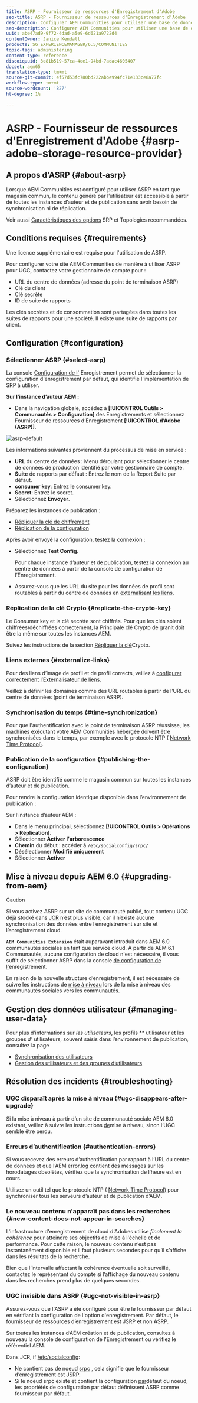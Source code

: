 ```yaml
---
title: ASRP - Fournisseur de ressources d'Enregistrement d'Adobe
seo-title: ASRP - Fournisseur de ressources d'Enregistrement d'Adobe
description: Configurer AEM Communities pour utiliser une base de données relationnelle comme magasin commun
seo-description: Configurer AEM Communities pour utiliser une base de données relationnelle comme magasin commun
uuid: abe47ad9-9f72-4dad-a5e9-6d621a9722d4
contentOwner: Janice Kendall
products: SG_EXPERIENCEMANAGER/6.5/COMMUNITIES
topic-tags: administering
content-type: reference
discoiquuid: 3e81b519-57ca-4ee1-94bd-7adac4605407
docset: aem65
translation-type: tm+mt
source-git-commit: ef57d53fc780bd222abbe994fc71e133ce8a77fc
workflow-type: tm+mt
source-wordcount: '827'
ht-degree: 1%

---
```



# ASRP - Fournisseur de ressources d&#39;Enregistrement d&#39;Adobe {#asrp-adobe-storage-resource-provider}

## A propos d&#39;ASRP {#about-asrp}

Lorsque AEM Communities est configuré pour utiliser ASRP en tant que magasin commun, le contenu généré par l’utilisateur est accessible à partir de toutes les instances d’auteur et de publication sans avoir besoin de synchronisation ni de réplication.

Voir aussi [Caractéristiques des options](/help/communities/working-with-srp.md#characteristics-of-srp-options) SRP et Topologies [](/help/communities/topologies.md)recommandées.

## Conditions requises {#requirements}

Une licence supplémentaire est requise pour l&#39;utilisation de ASRP.

Pour configurer votre site AEM Communities de manière à utiliser ASRP pour UGC, contactez votre gestionnaire de compte pour :

* URL du centre de données (adresse du point de terminaison ASRP)
* Clé du client
* Clé secrète
* ID de suite de rapports

Les clés secrètes et de consommation sont partagées dans toutes les suites de rapports pour une société. Il existe une suite de rapports par client.

## Configuration {#configuration}

### Sélectionner ASRP {#select-asrp}

La console [Configuration de l&#39;](/help/communities/srp-config.md) Enregistrement permet de sélectionner la configuration d&#39;enregistrement par défaut, qui identifie l&#39;implémentation de SRP à utiliser.

**Sur l’instance d’auteur AEM :**

* Dans la navigation globale, accédez à **[!UICONTROL Outils > Communautés > Configuration]** des Enregistrements et sélectionnez Fournisseur de ressources d’Enregistrement **[!UICONTROL d’Adobe (ASRP)]**.

![asrp-default](assets/asrp-default.png)

Les informations suivantes proviennent du processus de mise en service :

* **URL** du centre de données : Menu déroulant pour sélectionner le centre de données de production identifié par votre gestionnaire de compte.
* **Suite** de rapports par défaut : Entrez le nom de la Report Suite par défaut.
* **consumer key**: Entrez le consumer key.
* **Secret**: Entrez le secret.
* Sélectionnez **Envoyer**.

Préparez les instances de publication :

* [Répliquer la clé de chiffrement](#replicate-the-crypto-key)
* [Réplication de la configuration](#publishing-the-configuration)

Après avoir envoyé la configuration, testez la connexion :

* Sélectionnez **Test Config**.

   Pour chaque instance d’auteur et de publication, testez la connexion au centre de données à partir de la console de configuration de l’Enregistrement.

* Assurez-vous que les URL du site pour les données de profil sont routables à partir du centre de données en [externalisant les liens](#externalize-links).

### Réplication de la clé Crypto {#replicate-the-crypto-key}

Le Consumer key et la clé secrète sont chiffrés. Pour que les clés soient chiffrées/déchiffrées correctement, la Principale clé Crypto de granit doit être la même sur toutes les instances AEM.

Suivez les instructions de la section [Répliquer la clé](/help/communities/deploy-communities.md#replicate-the-crypto-key)Crypto.

### Liens externes {#externalize-links}

Pour des liens d’image de profil et de profil corrects, veillez à [configurer correctement l’Externalisateur de liens](/help/sites-developing/externalizer.md).

Veillez à définir les domaines comme des URL routables à partir de l’URL du centre de données (point de terminaison ASRP).

### Synchronisation du temps {#time-synchronization}

Pour que l&#39;authentification avec le point de terminaison ASRP réussisse, les machines exécutant votre AEM Communities hébergée doivent être synchronisées dans le temps, par exemple avec le protocole NTP ( [Network Time Protocol)](https://www.ntp.org/).

### Publication de la configuration {#publishing-the-configuration}

ASRP doit être identifié comme le magasin commun sur toutes les instances d’auteur et de publication.

Pour rendre la configuration identique disponible dans l’environnement de publication :

Sur l’instance d’auteur AEM :

* Dans le menu principal, sélectionnez **[!UICONTROL Outils > Opérations > Réplication]**.
* Sélectionner **Activer l&#39;arborescence**
* **Chemin** du début : accéder à `/etc/socialconfig/srpc/`
* Désélectionner **Modifié uniquement**
* Sélectionner **Activer**

## Mise à niveau depuis AEM 6.0 {#upgrading-from-aem}

>[!CAUTION]
>
>Si vous activez ASRP sur un site de communauté publié, tout contenu UGC déjà stocké dans [JCR](/help/communities/jsrp.md) n’est plus visible, car il n’existe aucune synchronisation des données entre l’enregistrement sur site et l’enregistrement cloud.

**`AEM Communities Extension`** était auparavant introduit dans AEM 6.0 communautés sociales en tant que service cloud. À partir de AEM 6.1 Communautés, aucune configuration de cloud n&#39;est nécessaire, il vous suffit de sélectionner ASRP dans la console [de configuration de l&#39;](/help/communities/srp-config.md)enregistrement.

En raison de la nouvelle structure d’enregistrement, il est nécessaire de suivre les instructions de [mise à niveau](/help/communities/upgrade.md#adobe-cloud-storage) lors de la mise à niveau des communautés sociales vers les communautés.

## Gestion des données utilisateur {#managing-user-data}

Pour plus d’informations sur *les utilisateurs*, les profils ** utilisateur et les groupes *d’* utilisateurs, souvent saisis dans l’environnement de publication, consultez la page

* [Synchronisation des utilisateurs](/help/communities/sync.md)
* [Gestion des utilisateurs et des groupes d’utilisateurs](/help/communities/users.md)

## Résolution des incidents {#troubleshooting}

### UGC disparaît après la mise à niveau {#ugc-disappears-after-upgrade}

Si la mise à niveau à partir d’un site de communauté sociale AEM 6.0 existant, veillez à suivre les instructions [de](/help/communities/upgrade.md#adobe-cloud-storage)mise à niveau, sinon l’UGC semble être perdu.

### Erreurs d’authentification {#authentication-errors}

Si vous recevez des erreurs d’authentification par rapport à l’URL du centre de données et que l’AEM error.log contient des messages sur les horodatages obsolètes, vérifiez que la synchronisation de l’heure est en cours.

Utilisez un outil tel que le protocole NTP ( [Network Time Protocol)](https://www.ntp.org/) pour synchroniser tous les serveurs d’auteur et de publication d’AEM.

### Le nouveau contenu n&#39;apparaît pas dans les recherches {#new-content-does-not-appear-in-searches}

L&#39;infrastructure d&#39;enregistrement de cloud d&#39;Adobes utilise *finalement la cohérence* pour atteindre ses objectifs de mise à l&#39;échelle et de performance. Pour cette raison, le nouveau contenu n’est pas instantanément disponible et il faut plusieurs secondes pour qu’il s’affiche dans les résultats de la recherche.

Bien que l’intervalle affectant la cohérence éventuelle soit surveillé, contactez le représentant du compte si l’affichage du nouveau contenu dans les recherches prend plus de quelques secondes.

### UGC invisible dans ASRP {#ugc-not-visible-in-asrp}

Assurez-vous que l&#39;ASRP a été configuré pour être le fournisseur par défaut en vérifiant la configuration de l&#39;option d&#39;enregistrement. Par défaut, le fournisseur de ressources d’enregistrement est JSRP et non ASRP.

Sur toutes les instances d’AEM création et de publication, consultez à nouveau la console de configuration de l’Enregistrement ou vérifiez le référentiel AEM.

Dans JCR, if [/etc/socialconfig](https://localhost:4502/crx/de/index.jsp#/etc/socialconfig/):

* Ne contient pas de noeud [srpc](https://localhost:4502/crx/de/index.jsp#/etc/socialconfig/srpc) , cela signifie que le fournisseur d’enregistrement est JSRP.
* Si le noeud srpc existe et contient la configuration [par](https://localhost:4502/crx/de/index.jsp#/etc/socialconfig/srpc/defaultconfiguration)défaut du noeud, les propriétés de configuration par défaut définissent ASRP comme fournisseur par défaut.

